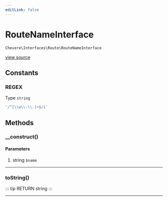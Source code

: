 ```yaml
---
editLink: false
---
```


# RouteNameInterface

`Chevere\Interfaces\Route\RouteNameInterface`

[view source](https://github.com/chevere/chevere/blob/master/interfaces/Route/RouteNameInterface.php)

## Constants

### REGEX

Type `string`

```php
'/^[\\w\\-\\.]+$/i'
```

## Methods

### __construct()

#### Parameters

1. string `$name`

---

### toString()

::: tip RETURN
string
:::

---
